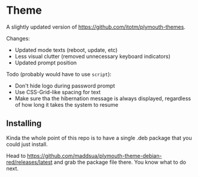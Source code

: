# Theme

A slightly updated version of <https://github.com/itotm/plymouth-themes>.

Changes:

- Updated mode texts (reboot, update, etc)
- Less visual clutter (removed unnecessary keyboard indicators)
- Updated prompt position

Todo (probably would have to use `script`):
- Don't hide logo during password prompt
- Use CSS-Grid-like spacing for text
- Make sure tha the hibernation message is always displayed, regardless of how long it takes the system to resume

## Installing

Kinda the whole point of this repo is to have a single .deb package that you could just install. 

Head to <https://github.com/maddsua/plymouth-theme-debian-red/releases/latest> and grab the package file there. You know what to do next.
